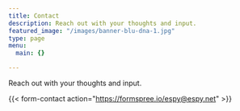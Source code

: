 ```yaml
---
title: Contact
description: Reach out with your thoughts and input.
featured_image: "/images/banner-blu-dna-1.jpg"
type: page
menu:
  main: {}

---
```


Reach out with your thoughts and input.

{{< form-contact action="https://formspree.io/espy@espy.net"  >}}
